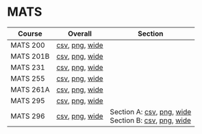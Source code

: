 # MATS

| Course | Overall | Section |
| ------ | ------- | ------- |
| MATS 200 | [csv](https://github.com/UCSD-Historical-Enrollment-Data/2024Winter/blob/main/overall/MATS%20200.csv), [png](https://raw.githubusercontent.com/UCSD-Historical-Enrollment-Data/2024Winter/main/plot_overall/MATS%20200.png), [wide](https://raw.githubusercontent.com/UCSD-Historical-Enrollment-Data/2024Winter/main/plot_overall_wide/MATS%20200.png) |  |
| MATS 201B | [csv](https://github.com/UCSD-Historical-Enrollment-Data/2024Winter/blob/main/overall/MATS%20201B.csv), [png](https://raw.githubusercontent.com/UCSD-Historical-Enrollment-Data/2024Winter/main/plot_overall/MATS%20201B.png), [wide](https://raw.githubusercontent.com/UCSD-Historical-Enrollment-Data/2024Winter/main/plot_overall_wide/MATS%20201B.png) |  |
| MATS 231 | [csv](https://github.com/UCSD-Historical-Enrollment-Data/2024Winter/blob/main/overall/MATS%20231.csv), [png](https://raw.githubusercontent.com/UCSD-Historical-Enrollment-Data/2024Winter/main/plot_overall/MATS%20231.png), [wide](https://raw.githubusercontent.com/UCSD-Historical-Enrollment-Data/2024Winter/main/plot_overall_wide/MATS%20231.png) |  |
| MATS 255 | [csv](https://github.com/UCSD-Historical-Enrollment-Data/2024Winter/blob/main/overall/MATS%20255.csv), [png](https://raw.githubusercontent.com/UCSD-Historical-Enrollment-Data/2024Winter/main/plot_overall/MATS%20255.png), [wide](https://raw.githubusercontent.com/UCSD-Historical-Enrollment-Data/2024Winter/main/plot_overall_wide/MATS%20255.png) |  |
| MATS 261A | [csv](https://github.com/UCSD-Historical-Enrollment-Data/2024Winter/blob/main/overall/MATS%20261A.csv), [png](https://raw.githubusercontent.com/UCSD-Historical-Enrollment-Data/2024Winter/main/plot_overall/MATS%20261A.png), [wide](https://raw.githubusercontent.com/UCSD-Historical-Enrollment-Data/2024Winter/main/plot_overall_wide/MATS%20261A.png) |  |
| MATS 295 | [csv](https://github.com/UCSD-Historical-Enrollment-Data/2024Winter/blob/main/overall/MATS%20295.csv), [png](https://raw.githubusercontent.com/UCSD-Historical-Enrollment-Data/2024Winter/main/plot_overall/MATS%20295.png), [wide](https://raw.githubusercontent.com/UCSD-Historical-Enrollment-Data/2024Winter/main/plot_overall_wide/MATS%20295.png) |  |
| MATS 296 | [csv](https://github.com/UCSD-Historical-Enrollment-Data/2024Winter/blob/main/overall/MATS%20296.csv), [png](https://raw.githubusercontent.com/UCSD-Historical-Enrollment-Data/2024Winter/main/plot_overall/MATS%20296.png), [wide](https://raw.githubusercontent.com/UCSD-Historical-Enrollment-Data/2024Winter/main/plot_overall_wide/MATS%20296.png) | Section A: [csv](https://github.com/UCSD-Historical-Enrollment-Data/2024Winter/blob/main/section/MATS%20296_A.csv), [png](https://raw.githubusercontent.com/UCSD-Historical-Enrollment-Data/2024Winter/main/plot_section/MATS%20296_A.png), [wide](https://raw.githubusercontent.com/UCSD-Historical-Enrollment-Data/2024Winter/main/plot_section_wide/MATS%20296_A.png)<br>Section B: [csv](https://github.com/UCSD-Historical-Enrollment-Data/2024Winter/blob/main/section/MATS%20296_B.csv), [png](https://raw.githubusercontent.com/UCSD-Historical-Enrollment-Data/2024Winter/main/plot_section/MATS%20296_B.png), [wide](https://raw.githubusercontent.com/UCSD-Historical-Enrollment-Data/2024Winter/main/plot_section_wide/MATS%20296_B.png) |

